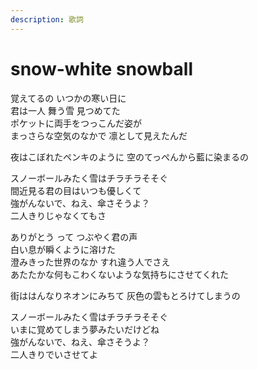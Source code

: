 ```yaml
---
description: 歌詞
---
```


# snow-white snowball

覚えてるの いつかの寒い日に  
君は一人 舞う雪 見つめてた  
ポケットに両手をつっこんだ姿が  
まっさらな空気のなかで 凛として見えたんだ

夜はこぼれたペンキのように 空のてっぺんから藍に染まるの

スノーボールみたく雪はチラチラそそぐ  
間近見る君の目はいつも優しくて  
強がんないで、ねえ、傘さそうよ？  
二人きりじゃなくてもさ

ありがとう って つぶやく君の声  
白い息が瞬くように溶けた  
澄みきった世界のなか すれ違う人でさえ  
あたたかな何もこわくないような気持ちにさせてくれた

街ははんなりネオンにみちて 灰色の雲もとろけてしまうの

スノーボールみたく雪はチラチラそそぐ  
いまに覚めてしまう夢みたいだけどね  
強がんないで、ねえ、傘さそうよ？  
二人きりでいさせてよ

